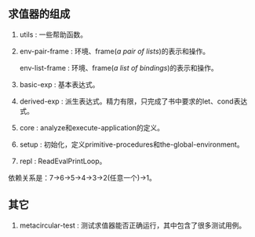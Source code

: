 ## 求值器的组成

1. utils : 一些帮助函数。

2. env-pair-frame : 环境、frame(*a pair of lists*)的表示和操作。

   env-list-frame : 环境、frame(*a list of bindings*)的表示和操作。

3. basic-exp : 基本表达式。

4. derived-exp : 派生表达式。精力有限，只完成了书中要求的let、cond表达式。

5. core : analyze和execute-application的定义。

6. setup : 初始化，定义primitive-procedures和the-global-environment。

7. repl : ReadEvalPrintLoop。

依赖关系是：7->6->5->4->3->2(任意一个)->1。

## 其它

1. metacircular-test : 测试求值器能否正确运行，其中包含了很多测试用例。